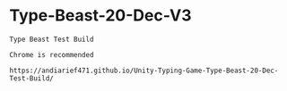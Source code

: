 # Type-Beast-20-Dec-V3

	Type Beast Test Build
	
	Chrome is recommended
	
	https://andiarief471.github.io/Unity-Typing-Game-Type-Beast-20-Dec-Test-Build/

